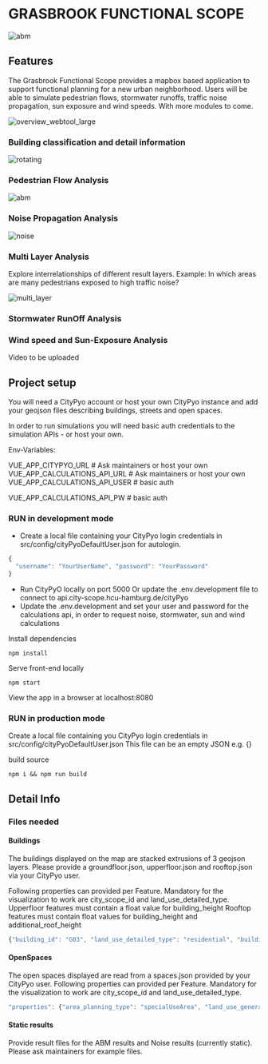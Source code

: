 # GRASBROOK FUNCTIONAL SCOPE

![abm](https://user-images.githubusercontent.com/4631906/116558839-258ca300-a900-11eb-943f-dc9d65d0235d.gif)

## Features

The Grasbrook Functional Scope provides a mapbox based application to support functional planning for a new urban neighborhood. Users will be able to simulate pedestrian flows, stormwater runoffs, traffic noise propagation, sun exposure and wind speeds. With more modules to come.

![overview_webtool_large](https://user-images.githubusercontent.com/4631906/186947861-0b224daf-b685-4d8b-b928-469d6cce546b.gif)

### Building classification and detail information

![rotating](https://user-images.githubusercontent.com/4631906/186947770-671d31c4-6cc0-477d-bac9-463f5c6e1e31.gif)

### Pedestrian Flow Analysis

![abm](https://user-images.githubusercontent.com/4631906/116558881-30473800-a900-11eb-9157-2f65203ba3d3.gif)

### Noise Propagation Analysis

![noise](https://user-images.githubusercontent.com/4631906/116558911-350bec00-a900-11eb-9601-555e4b4ea138.gif)

### Multi Layer Analysis

Explore interrelationships of different result layers.
Example: In which areas are many pedestrians exposed to high traffic noise?

![multi_layer](https://user-images.githubusercontent.com/4631906/116558943-3a693680-a900-11eb-8eba-5cd2b0391cac.gif)

### Stormwater RunOff Analysis

### Wind speed and Sun-Exposure Analysis

Video to be uploaded

## Project setup

You will need a CityPyo account or host your own CityPyo instance and add your geojson files describing buildings, streets and open spaces. 

In order to run simulations you will need basic auth credentials to the simulation APIs - or host your own.

Env-Variables:

VUE_APP_CITYPYO_URL # Ask maintainers or host your own
VUE_APP_CALCULATIONS_API_URL # Ask maintainers or host your own VUE_APP_CALCULATIONS_API_USER #  basic auth

VUE_APP_CALCULATIONS_API_PW # basic auth

### RUN in development mode

- Create a local file containing your CityPyo login credentials in src/config/cityPyoDefaultUser.json for autologin.

```javascript
{
  "username": "YourUserName", "password": "YourPassword"
}
```

- Run CityPyO locally on port 5000
  Or update the .env.development file to connect to api.city-scope.hcu-hamburg.de/cityPyo
- Update the .env.development and set your user and password for the calculations api, in order to request noise, stormwater, sun and wind calculations

Install dependencies

```
npm install
```

Serve front-end locally

```
npm start
```

View the app in a browser at localhost:8080

### RUN in production mode

Create a local file containing you CityPyo login credentials in src/config/cityPyoDefaultUser.json
This file can be an empty JSON e.g. {}

build source

```
npm i && npm run build
```

## Detail Info

### Files needed

#### Buildings

The buildings displayed on the map are stacked extrusions of 3 geojson layers.
Please provide a groundfloor.json, upperfloor.json and rooftop.json via your CityPyo user.

Following properties can provided per Feature.
Mandatory for the visualization to work are city_scope_id and land_use_detailed_type.
Upperfloor features must contain a float value for building_height
Rooftop features must contain float values for building_height and additional_roof_height

```javascript
{"building_id": "G03", "land_use_detailed_type": "residential", "building_height": 44.3, "additional_roof_height": 47.5, "area_planning_type": "building", "floor_area": 341.8590000002878, "city_scope_id": "B-03-1"}
```

#### OpenSpaces

The open spaces displayed are read from a spaces.json provided by your CityPyo user.
Following properties can provided per Feature.
Mandatory for the visualization to work are city_scope_id and land_use_detailed_type.

```javascript
"properties": {"area_planning_type": "specialUseArea", "land_use_general_type": "privateOS", "land_use_detailed_type": "schoolOutdoorArea", "floor_area": 2774.420039495546, "city_scope_id": "S-283"}
```

#### Static results

Provide result files for the ABM results and Noise results (currently static).
Please ask maintainers for example files.
